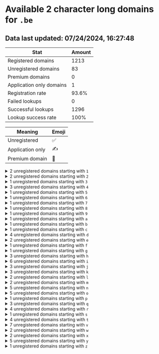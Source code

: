 # Available 2 character long domains for `.be`

## Data last updated: 07/24/2024, 16:27:48

|Stat|Amount|
|--|--|
|Registered domains|1213|
|Unregistered domains|83|
|Premium domains|0|
|Application only domains|1|
|Registration rate|93.6%|
|Failed lookups|0|
|Successful lookups|1296|
|Lookup success rate|100%|


|Meaning|Emoji|
|--|--|
|Unregistered|:white_check_mark:|
|Application only|:writing_hand:|
|Premium domain|:gem:|

<details>
<summary>2 unregistered domains starting with <bold><code>1</code></bold></summary>

|Type|Domain|
|--|--|
|:white_check_mark:|`1s.be`|
|:white_check_mark:|`1z.be`|
</details>
<details>
<summary>2 unregistered domains starting with <bold><code>2</code></bold></summary>

|Type|Domain|
|--|--|
|:white_check_mark:|`25.be`|
|:white_check_mark:|`28.be`|
</details>
<details>
<summary>1 unregistered domains starting with <bold><code>3</code></bold></summary>

|Type|Domain|
|--|--|
|:white_check_mark:|`3q.be`|
</details>
<details>
<summary>3 unregistered domains starting with <bold><code>4</code></bold></summary>

|Type|Domain|
|--|--|
|:white_check_mark:|`45.be`|
|:white_check_mark:|`49.be`|
|:white_check_mark:|`4z.be`|
</details>
<details>
<summary>1 unregistered domains starting with <bold><code>5</code></bold></summary>

|Type|Domain|
|--|--|
|:white_check_mark:|`5u.be`|
</details>
<details>
<summary>1 unregistered domains starting with <bold><code>6</code></bold></summary>

|Type|Domain|
|--|--|
|:white_check_mark:|`63.be`|
</details>
<details>
<summary>1 unregistered domains starting with <bold><code>7</code></bold></summary>

|Type|Domain|
|--|--|
|:white_check_mark:|`7y.be`|
</details>
<details>
<summary>1 unregistered domains starting with <bold><code>8</code></bold></summary>

|Type|Domain|
|--|--|
|:white_check_mark:|`8z.be`|
</details>
<details>
<summary>1 unregistered domains starting with <bold><code>9</code></bold></summary>

|Type|Domain|
|--|--|
|:white_check_mark:|`9c.be`|
</details>
<details>
<summary>1 unregistered domains starting with <bold><code>a</code></bold></summary>

|Type|Domain|
|--|--|
|:white_check_mark:|`a6.be`|
</details>
<details>
<summary>1 unregistered domains starting with <bold><code>b</code></bold></summary>

|Type|Domain|
|--|--|
|:white_check_mark:|`bv.be`|
</details>
<details>
<summary>1 unregistered domains starting with <bold><code>c</code></bold></summary>

|Type|Domain|
|--|--|
|:white_check_mark:|`cw.be`|
</details>
<details>
<summary>4 unregistered domains starting with <bold><code>d</code></bold></summary>

|Type|Domain|
|--|--|
|:white_check_mark:|`d0.be`|
|:writing_hand:|`da.be`|
|:white_check_mark:|`dd.be`|
|:white_check_mark:|`dq.be`|
</details>
<details>
<summary>2 unregistered domains starting with <bold><code>e</code></bold></summary>

|Type|Domain|
|--|--|
|:white_check_mark:|`e2.be`|
|:white_check_mark:|`ew.be`|
</details>
<details>
<summary>1 unregistered domains starting with <bold><code>f</code></bold></summary>

|Type|Domain|
|--|--|
|:white_check_mark:|`fp.be`|
</details>
<details>
<summary>1 unregistered domains starting with <bold><code>g</code></bold></summary>

|Type|Domain|
|--|--|
|:white_check_mark:|`gh.be`|
</details>
<details>
<summary>3 unregistered domains starting with <bold><code>h</code></bold></summary>

|Type|Domain|
|--|--|
|:white_check_mark:|`h8.be`|
|:white_check_mark:|`ha.be`|
|:white_check_mark:|`hx.be`|
</details>
<details>
<summary>6 unregistered domains starting with <bold><code>i</code></bold></summary>

|Type|Domain|
|--|--|
|:white_check_mark:|`i2.be`|
|:white_check_mark:|`if.be`|
|:white_check_mark:|`ig.be`|
|:white_check_mark:|`im.be`|
|:white_check_mark:|`ix.be`|
|:white_check_mark:|`iz.be`|
</details>
<details>
<summary>3 unregistered domains starting with <bold><code>j</code></bold></summary>

|Type|Domain|
|--|--|
|:white_check_mark:|`j5.be`|
|:white_check_mark:|`jf.be`|
|:white_check_mark:|`jx.be`|
</details>
<details>
<summary>3 unregistered domains starting with <bold><code>k</code></bold></summary>

|Type|Domain|
|--|--|
|:white_check_mark:|`k5.be`|
|:white_check_mark:|`kt.be`|
|:white_check_mark:|`kz.be`|
</details>
<details>
<summary>2 unregistered domains starting with <bold><code>l</code></bold></summary>

|Type|Domain|
|--|--|
|:white_check_mark:|`l1.be`|
|:white_check_mark:|`le.be`|
</details>
<details>
<summary>2 unregistered domains starting with <bold><code>m</code></bold></summary>

|Type|Domain|
|--|--|
|:white_check_mark:|`m2.be`|
|:white_check_mark:|`mn.be`|
</details>
<details>
<summary>5 unregistered domains starting with <bold><code>n</code></bold></summary>

|Type|Domain|
|--|--|
|:white_check_mark:|`na.be`|
|:white_check_mark:|`nf.be`|
|:white_check_mark:|`np.be`|
|:white_check_mark:|`nu.be`|
|:white_check_mark:|`ny.be`|
</details>
<details>
<summary>5 unregistered domains starting with <bold><code>o</code></bold></summary>

|Type|Domain|
|--|--|
|:white_check_mark:|`o5.be`|
|:white_check_mark:|`od.be`|
|:white_check_mark:|`og.be`|
|:white_check_mark:|`or.be`|
|:white_check_mark:|`ox.be`|
</details>
<details>
<summary>1 unregistered domains starting with <bold><code>p</code></bold></summary>

|Type|Domain|
|--|--|
|:white_check_mark:|`pd.be`|
</details>
<details>
<summary>3 unregistered domains starting with <bold><code>q</code></bold></summary>

|Type|Domain|
|--|--|
|:white_check_mark:|`q5.be`|
|:white_check_mark:|`q6.be`|
|:white_check_mark:|`qh.be`|
</details>
<details>
<summary>4 unregistered domains starting with <bold><code>r</code></bold></summary>

|Type|Domain|
|--|--|
|:white_check_mark:|`r1.be`|
|:white_check_mark:|`r2.be`|
|:white_check_mark:|`r9.be`|
|:white_check_mark:|`ra.be`|
</details>
<details>
<summary>1 unregistered domains starting with <bold><code>s</code></bold></summary>

|Type|Domain|
|--|--|
|:white_check_mark:|`s6.be`|
</details>
<details>
<summary>4 unregistered domains starting with <bold><code>t</code></bold></summary>

|Type|Domain|
|--|--|
|:white_check_mark:|`t0.be`|
|:white_check_mark:|`t7.be`|
|:white_check_mark:|`ti.be`|
|:white_check_mark:|`tw.be`|
</details>
<details>
<summary>7 unregistered domains starting with <bold><code>v</code></bold></summary>

|Type|Domain|
|--|--|
|:white_check_mark:|`v0.be`|
|:white_check_mark:|`v2.be`|
|:white_check_mark:|`vd.be`|
|:white_check_mark:|`ve.be`|
|:white_check_mark:|`vu.be`|
|:white_check_mark:|`vv.be`|
|:white_check_mark:|`vw.be`|
</details>
<details>
<summary>2 unregistered domains starting with <bold><code>w</code></bold></summary>

|Type|Domain|
|--|--|
|:white_check_mark:|`w3.be`|
|:white_check_mark:|`wl.be`|
</details>
<details>
<summary>2 unregistered domains starting with <bold><code>x</code></bold></summary>

|Type|Domain|
|--|--|
|:white_check_mark:|`xl.be`|
|:white_check_mark:|`xn.be`|
</details>
<details>
<summary>5 unregistered domains starting with <bold><code>y</code></bold></summary>

|Type|Domain|
|--|--|
|:white_check_mark:|`y1.be`|
|:white_check_mark:|`y6.be`|
|:white_check_mark:|`ya.be`|
|:white_check_mark:|`ye.be`|
|:white_check_mark:|`yk.be`|
</details>
<details>
<summary>1 unregistered domains starting with <bold><code>z</code></bold></summary>

|Type|Domain|
|--|--|
|:white_check_mark:|`zh.be`|
</details>